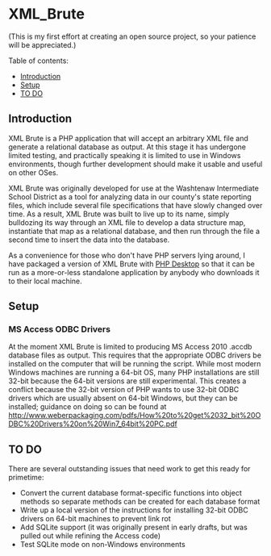 # XML_Brute

(This is my first effort at creating an open source project, so your patience will be appreciated.)

Table of contents:
* [Introduction](#introduction)
* [Setup](#setup)
* [TO DO](#to-do)

## Introduction

XML Brute is a PHP application that will accept an arbitrary XML file and generate a relational database as output.  At this stage 
it has undergone limited testing, and practically speaking it is limited to use in Windows environments, though further development
should make it usable and useful on other OSes.

XML Brute was originally developed for use at the Washtenaw Intermediate School District as a tool for analyzing data in our county's state
reporting files, which include several file specifications that have slowly changed over time.  As a result, XML Brute was built to live up
to its name, simply bulldozing its way through an XML file to develop a data structure map, instantiate that map as a relational database,
and then run through the file a second time to insert the data into the database.

As a convenience for those who don't have PHP servers lying around, I have packaged a version of XML Brute with [PHP Desktop](../../../../cztomczak/phpdesktop)
so that it can be run as a more-or-less standalone application by anybody who downloads it to their local machine.

## Setup

### MS Access ODBC Drivers
At the moment XML Brute is limited to producing MS Access 2010 .accdb database files as output.  This requires that the appropriate ODBC 
drivers be installed on the computer that will be running the script.  While most modern Windows machines are running a 64-bit OS, many PHP
installations are still 32-bit because the 64-bit versions are still experimental.  This creates a conflict because the 32-bit version of 
PHP wants to use 32-bit ODBC drivers which are usually absent on 64-bit Windows, but they can be installed; guidance on doing so can be
found at http://www.weberpackaging.com/pdfs/How%20to%20get%2032_bit%20ODBC%20Drivers%20on%20Win7_64bit%20PC.pdf

## TO DO

There are several outstanding issues that need work to get this ready for primetime:

* Convert the current database format-specific functions into object methods so separate methods can be created for each database format
* Write up a local version of the instructions for installing 32-bit ODBC drivers on 64-bit machines to prevent link rot
* Add SQLite support (it was originally present in early drafts, but was pulled out while refining the Access code)
* Test SQLite mode on non-Windows environments
